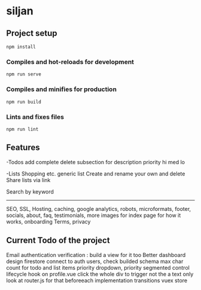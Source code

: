 # siljan

## Project setup
```
npm install
```

### Compiles and hot-reloads for development
```
npm run serve
```

### Compiles and minifies for production
```
npm run build
```

### Lints and fixes files
```
npm run lint
```


## Features

-Todos
add complete delete
subsection for description
priority hi med lo

-Lists
Shopping etc. generic list
Create and rename your own and delete
Share lists via link

Search by keyword

---

SEO, SSL, Hosting, caching, google analytics, robots, microformats, footer, socials, about, faq, testimonials, more images for index page for how it works, onboarding
Terms, privacy



## Current Todo of the project

Email authentication verification : build a view for it too
Better dashboard design
firestore connect to auth users, check builded schema
max char count for todo and list items
priority dropdown, priority segmented control
lifecycle hook
on profile.vue click the whole div to trigger not the a text only
look at router.js for that beforeeach implementation
transitions
vuex store










